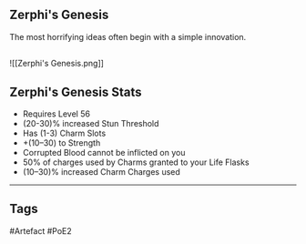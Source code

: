 ## Zerphi's Genesis
The most horrifying ideas often begin with a simple innovation.
##
![[Zerphi's Genesis.png]]
## Zerphi's Genesis Stats
- Requires Level 56
- (20-30)% increased Stun Threshold
- Has (1-3) Charm Slots
- +(10–30) to Strength
- Corrupted Blood cannot be inflicted on you
- 50% of charges used by Charms granted to your Life Flasks
- (10–30)% increased Charm Charges used


---
## Tags
#Artefact
#PoE2